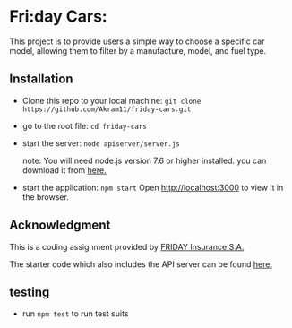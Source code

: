 # Fri:day Cars:

This project is to provide users a simple way to choose a specific car model, allowing them to filter by a manufacture, model, and fuel type.

## Installation

-   Clone this repo to your local machine:
    `git clone https://github.com/Akram11/friday-cars.git`

-   go to the root file:
    `cd friday-cars`

-   start the server:
    `node apiserver/server.js`

    note: You will need node.js version 7.6 or higher installed. you can download it from [here.](https://nodejs.org/)

-   start the application:
    `npm start`
    Open [http://localhost:3000](http://localhost:3000) to view it in the browser.

## Acknowledgment

This is a coding assignment provided by [FRIDAY Insurance S.A.](https://www.friday.de/)

The starter code which also includes the API server can be found [here.](https://gitlab.forfriday.de/-/snippets/56)

## testing

-   run `npm test` to run test suits
